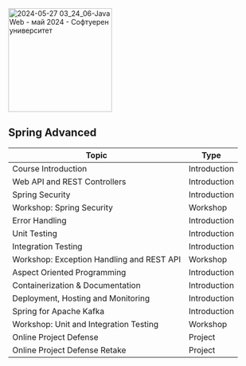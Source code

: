 


<img width="208" alt="2024-05-27 03_24_06-Java Web - май 2024 - Софтуерен университет" src="https://github.com/svetlanasieber/Software-Engineering--Path-SoftUni/assets/135451084/3642188e-0f50-4bdf-938b-19e82451f2f3">

## Spring Advanced

| Topic                                     | Type           |
|-------------------------------------------|----------------|
| Course Introduction                       | Introduction   |
| Web API and REST Controllers              | Introduction   |
| Spring Security                           | Introduction   |
| Workshop: Spring Security                 | Workshop       |
| Error Handling                            | Introduction   |
| Unit Testing                              | Introduction   |
| Integration Testing                       | Introduction   |
| Workshop: Exception Handling and REST API | Workshop       |
| Aspect Oriented Programming               | Introduction   |
| Containerization & Documentation          | Introduction   |
| Deployment, Hosting and Monitoring        | Introduction   |
| Spring for Apache Kafka                   | Introduction   |
| Workshop: Unit and Integration Testing    | Workshop       |
| Online Project Defense                    | Project        |
| Online Project Defense Retake             | Project        |
